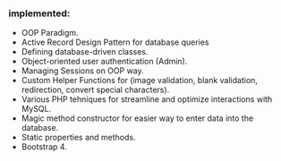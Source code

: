 ### implemented:
- OOP Paradigm.
- Active Record Design Pattern for database queries
- Defining database-driven classes.
- Object-oriented user authentication (Admin).
- Managing Sessions on OOP way.
- Custom Helper Functions for (image validation, blank validation, redirection, convert special characters).
- Various PHP tehniques for streamline and optimize interactions with MySQL.
- Magic method constructor for easier way to enter data into the database. 
- Static properties and methods.
- Bootstrap 4. 
